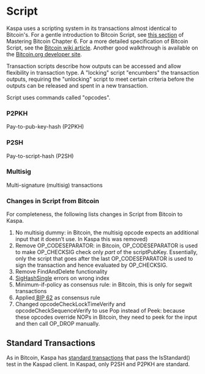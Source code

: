 # Script

Kaspa uses a scripting system in its transactions almost identical to Bitcoin's. For a gentle introduction to Bitcoin Script, see [this section](https://github.com/bitcoinbook/bitcoinbook/blob/develop/ch06.asciidoc#transaction-scripts-and-script-language) of Mastering Bitcoin Chapter 6. For a more detailed specification of Bitcoin Script, see the [Bitcoin wiki article](https://en.bitcoin.it/wiki/Script). Another good walkthrough is available on the [Bitcoin.org developer site](https://developer.bitcoin.org/devguide/transactions.html#introduction).

Transaction scripts describe how outputs can be accessed and allow flexibility in transaction type. A "locking" script "encumbers" the transaction outputs, requiring the "unlocking" script to meet certain criteria before the outputs can be released and spent in a new transaction.

Script uses commands called "opcodes".

### P2PKH

Pay-to-pub-key-hash \(P2PKH\)

### P2SH

Pay-to-script-hash \(P2SH\)

### Multisig <a id="Multisig"></a>

Multi-signature \(multisig\) transactions 

### Changes in Script from Bitcoin

For completeness, the following lists changes in Script from Bitcoin to Kaspa.

1. No multisig dummy: in Bitcoin, the multisig opcode expects an additional input that it doesn’t use. In Kaspa this was removed\)
2. Remove OP\_CODESEPARATOR: in Bitcoin, OP\_CODESEPARATOR is used to make OP\_CHECKSIG check only _part_ of the scriptPubKey. Essentially, only the script that goes after the last OP\_CODESEPARATOR is used to sign the transaction and hence evaluated by OP\_CHECKSIG.
3. Remove FindAndDelete functionality
4. [SigHashSingle](https://godoc.org/github.com/btcsuite/btcd/txscript#SigHashType) errors on wrong index
5. Minimum-if-policy as consensus rule: in Bitcoin, this is only for segwit transactions
6. Applied[ BIP 62](https://github.com/bitcoin/bips/blob/master/bip-0062.mediawiki) as consensus rule
7. Changed opcodeCheckLockTimeVerify and opcodeCheckSequenceVerify to use Pop instead of Peek: because these opcodes override NOPs in Bitcoin, they need to peek for the input and then call OP\_DROP manually.

## Standard Transactions

As in Bitcoin, Kaspa has [standard transactions](https://developer.bitcoin.org/devguide/transactions.html#standard-transactions) that pass the IsStandard\(\) test in the Kaspad client. In Kaspad, only P2SH and P2PKH are standard.

